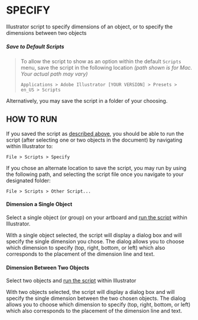 # SPECIFY
Illustrator script to specify dimensions of an object, or to specify the dimensions between two objects

##### Save to Default Scripts
>
> To allow the script to show as an option within the default `Scripts` menu, save the script in the following location _(path shown is for Mac. Your actual path may vary)_
> ```
> Applications > Adobe Illustrator [YOUR VERSION] > Presets > en_US > Scripts
> ```

Alternatively, you may save the script in a folder of your choosing.

## HOW TO RUN
If you saved the script as [described above](#save-to-default-scripts), you should be able to run the script (after selecting one or two objects in the document) by navigating within Illustrator to:
```
File > Scripts > Specify
```
If you chose an alternate location to save the script, you may run by using the following path, and selecting the script file once you navigate to your designated folder:
```
File > Scripts > Other Script... 
```

#### Dimension a Single Object
Select a single object (or group) on your artboard and [run the script](#how-to-run) within Illustrator. 

With a single object selected, the script will display a dialog box and will specify the single dimension you chose. The dialog allows you to choose which dimension to specify (top, right, bottom, or left) which also corresponds to the placement of the dimension line and text.

#### Dimension Between Two Objects
Select two objects and [run the script](#how-to-run) within Illustrator

With two objects selected, the script will display a dialog box and will specify the single dimension between the two chosen objects. The dialog allows you to choose which dimension to specify (top, right, bottom, or left) which also corresponds to the placement of the dimension line and text.
